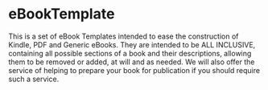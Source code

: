# eBookTemplate
 This is a set of eBook Templates intended to ease the construction of Kindle, PDF and Generic eBooks. They are intended to be ALL INCLUSIVE, containing all possible sections of a book and their descriptions, allowing them to be removed or added, at will and as needed. We will also offer the service of helping to prepare your book for publication if you should require such a service.
